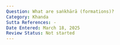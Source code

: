 ```yaml
---
Question: What are saṅkhārā (formations)?
Category: Khanda
Sutta References: -
Date Entered: March 18, 2025
Review Status: Not started
---
```

